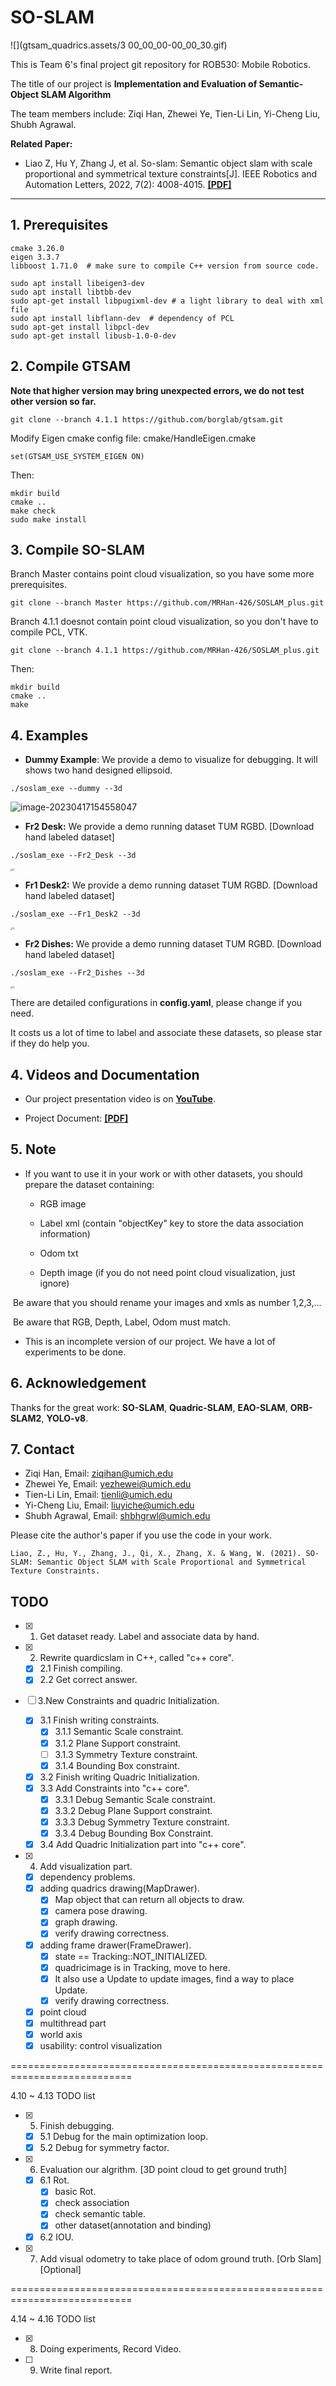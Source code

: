 # SO-SLAM



![](gtsam_quadrics.assets/3 00_00_00-00_00_30.gif)



This is Team 6's final project git repository for ROB530: Mobile Robotics. 

The title of our project is **Implementation and Evaluation of Semantic-Object SLAM Algorithm**

The team members include: Ziqi Han, Zhewei Ye, Tien-Li Lin, Yi-Cheng Liu, Shubh Agrawal.

**Related Paper:**  

+ Liao Z, Hu Y, Zhang J, et al. So-slam: Semantic object slam with scale proportional and symmetrical texture constraints[J]. IEEE Robotics and Automation Letters, 2022, 7(2): 4008-4015. [**[PDF]**](https://arxiv.org/abs/2109.04884)

---

## 1. Prerequisites

```shell
cmake 3.26.0
eigen 3.3.7
libboost 1.71.0  # make sure to compile C++ version from source code.
```

```shell
sudo apt install libeigen3-dev
sudo apt install libtbb-dev
sudo apt-get install libpugixml-dev # a light library to deal with xml file
sudo apt install libflann-dev  # dependency of PCL
sudo apt-get install libpcl-dev
sudo apt-get install libusb-1.0-0-dev
```



## 2. Compile GTSAM

**Note that higher version may bring unexpected errors, we do not test other version so far.**

```shell
git clone --branch 4.1.1 https://github.com/borglab/gtsam.git
```

Modify Eigen cmake config file: cmake/HandleEigen.cmake

```shell
set(GTSAM_USE_SYSTEM_EIGEN ON)
```

Then:

```shell
mkdir build
cmake ..
make check
sudo make install
```



## 3. Compile SO-SLAM

Branch Master contains point cloud visualization, so you have some more prerequisites.

```shell
git clone --branch Master https://github.com/MRHan-426/SOSLAM_plus.git
```

Branch 4.1.1 doesnot contain point cloud visualization, so you don't have to compile PCL, VTK.

```shell
git clone --branch 4.1.1 https://github.com/MRHan-426/SOSLAM_plus.git
```

Then:

```shell
mkdir build
cmake ..
make
```



## 4. Examples

+ **Dummy Example**: We provide a demo to visualize for debugging. It will shows two hand designed ellipsoid.

```shell
./soslam_exe --dummy --3d
```

![image-20230417154558047](SO-SLAM.assets/image-20230417154558047.png)



+ **Fr2 Desk:** We provide a demo running dataset TUM RGBD. [Download hand labeled dataset]

```shell
./soslam_exe --Fr2_Desk --3d
```

<img src="SO-SLAM.assets/3.png" alt="3" style="zoom:25%;" />



+ **Fr1 Desk2:** We provide a demo running dataset TUM RGBD. [Download hand labeled dataset]

```shell
./soslam_exe --Fr1_Desk2 --3d
```

<img src="SO-SLAM.assets/4.png" alt="4" style="zoom:25%;" />



+ **Fr2 Dishes:** We provide a demo running dataset TUM RGBD. [Download hand labeled dataset]

```shell
./soslam_exe --Fr2_Dishes --3d
```

<img src="SO-SLAM.assets/2.png" alt="2" style="zoom:25%;" />



There are detailed configurations in **config.yaml**, please change if you need.

It costs us a lot of time to label and associate these datasets, so please star if they do help you.



## 4. Videos and Documentation

+ Our project presentation video is on [**YouTube**](https://youtu.be/_yUy5nOtfMM).

  

+ Project Document: [**[PDF]**](TODO)

  

## 5. Note

+ If you want to use it in your work or with other datasets, you should prepare the dataset containing:

  - RGB image

  - Label xml (contain "objectKey" key to store the data association information)
  - Odom txt
  - Depth image (if you do not need point cloud visualization, just ignore)

​		Be aware that you should rename your images and xmls as number 1,2,3,...

​		Be aware that RGB, Depth, Label, Odom must match.

+ This is an incomplete version of our project. We have a lot of experiments to be done.

  

## 6. Acknowledgement

Thanks for the great work: **SO-SLAM**, **Quadric-SLAM**, **EAO-SLAM**, **ORB-SLAM2**, **YOLO-v8**.



## 7. Contact

+ Ziqi Han, Email: ziqihan@umich.edu
+ Zhewei Ye, Email: yezhewei@umich.edu
+ Tien-Li Lin, Email: tienli@umich.edu
+ Yi-Cheng Liu, Email: liuyiche@umich.edu
+ Shubh Agrawal, Email: shbhgrwl@umich.edu 



Please cite the author's paper if you use the code in your work.

```
Liao, Z., Hu, Y., Zhang, J., Qi, X., Zhang, X. & Wang, W. (2021). SO-SLAM: Semantic Object SLAM with Scale Proportional and Symmetrical Texture Constraints.
```



## TODO

- [x] 1. Get dataset ready. Label and associate data by hand.

- [x] 2. Rewrite quardicslam in C++, called "c++ core".

    - [x] 2.1 Finish compiling.
    - [x] 2.2 Get correct answer.

- [ ] 3.New Constraints and quadric Initialization.

  - [x] 3.1 Finish writing constraints.
    - [x] 3.1.1 Semantic Scale constraint.
    - [x] 3.1.2 Plane Support constraint.
    - [ ] 3.1.3 Symmetry Texture constraint.
    - [x] 3.1.4 Bounding Box constraint.    
  - [x] 3.2 Finish writing Quadric Initialization.
  - [x] 3.3 Add Constraints into "c++ core".
    - [x] 3.3.1 Debug Semantic Scale constraint.
    - [x] 3.3.2 Debug Plane Support constraint.
    - [x] 3.3.3 Debug Symmetry Texture constraint.
    - [x] 3.3.4 Debug Bounding Box Constraint.  
  - [x] 3.4 Add Quadric Initialization part into "c++ core".

- [x] 4. Add visualization part.

    - [x] dependency problems.
    - [x] adding quadrics drawing(MapDrawer).
      - [x] Map object that can return all objects to draw.
      - [x] camera pose drawing.
      - [x] graph drawing.
      - [x] verify drawing correctness.
    - [x] adding frame drawer(FrameDrawer).
      - [x] state == Tracking::NOT_INITIALIZED.
      - [x] quadricimage is in Tracking, move to here. 
      - [x] It also use a Update to update images, find a way to place Update.
      - [x] verify drawing correctness.
    - [x] point cloud
    - [x] multithread part
    - [x] world axis
    - [x] usability: control visualization

===========================================================================

4.10 ~ 4.13 TODO list

- [x] 5. Finish debugging.

    - [x] 5.1 Debug for the main optimization loop.
    - [x] 5.2 Debug for symmetry factor.

- [x] 6. Evaluation our algrithm. [3D point cloud to get ground truth]

    - [x] 6.1 Rot.
      - [x] basic Rot.
      - [x] check association
      - [x] check semantic table.
      - [x] other dataset(annotation and binding)
    - [x] 6.2 IOU.

- [x] 7. Add visual odometry to take place of odom ground truth. [Orb Slam] [Optional]

===========================================================================

4.14 ~ 4.16 TODO list

- [x] 8. Doing experiments, Record Video. 
- [ ] 9. Write final report.
